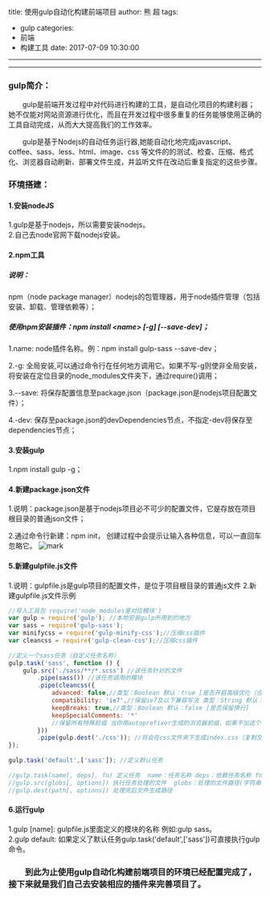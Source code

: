 title: 使用gulp自动化构建前端项目
author: 熊 超
tags:
  - gulp
categories:
  - 前端
  - 构建工具
date: 2017-07-09 10:30:00
---
---

### gulp简介：
&ensp;&ensp;&ensp;&ensp;gulp是前端开发过程中对代码进行构建的工具，是自动化项目的构建利器；她不仅能对网站资源进行优化，而且在开发过程中很多重复的任务能够使用正确的工具自动完成，从而大大提高我们的工作效率。<br/>
<!--more-->
&ensp;&ensp;&ensp;&ensp;gulp是基于Nodejs的自动任务运行器,她能自动化地完成javascript、coffee、sass、less、html、image、css 等文件的的测试、检查、压缩、格式化、浏览器自动刷新、部署文件生成，并监听文件在改动后重复指定的这些步骤。

### 环境搭建：

#### 1.安装nodeJS
1.gulp是基于nodejs，所以需要安装nodejs。   
2.自己去node官网下载nodejs安装。

#### 2.npm工具
##### 说明：
npm（node package manager）nodejs的包管理器，用于node插件管理（包括安装、卸载、管理依赖等）；

##### 使用npm安装插件：npm install &lt;name&gt; [-g] [--save-dev]；  
1.name: node插件名称。例：npm install gulp-sass --save-dev；

2.-g: 全局安装,可以通过命令行在任何地方调用它。如果不写-g则使非全局安装，将安装在定位目录的node_modules文件夹下，通过require()调用；  

3.--save: 将保存配置信息至package.json（package.json是nodejs项目配置文件）；

4.-dev: 保存至package.json的devDependencies节点，不指定-dev将保存至dependencies节点；

#### 3.安装gulp
1.npm install gulp -g；

#### 4.新建package.json文件

1.说明：package.json是基于nodejs项目必不可少的配置文件，它是存放在项目根目录的普通json文件；

2.通过命令行新建：npm init， 创建过程中会提示让输入各种信息，可以一直回车忽略它。
![mark](http://or87vteh1.bkt.clouddn.com/blog/170709/1BEACEhcE9.png?imageslim)


#### 5.新建gulpfile.js文件
1.说明：gulpfile.js是gulp项目的配置文件，是位于项目根目录的普通js文件
2.新建gulpfile.js文件示例  
```js
//导入工具包 require('node_modules里对应模块')
var gulp = require('gulp'); //本地安装gulp所用到的地方
var sass = require('gulp-sass');
var minifycss = require('gulp-minify-css');//压缩css插件
var cleancss = require('gulp-clean-css');//压缩css插件
 
//定义一个sass任务（自定义任务名称）
gulp.task('sass', function () {
    gulp.src('./sass/**/*.scss') //该任务针对的文件
        .pipe(sass()) //该任务调用的模块
        .pipe(cleancss({
            advanced: false,//类型：Boolean 默认：true [是否开启高级优化（合并选择器等）]
            compatibility: 'ie7',//保留ie7及以下兼容写法 类型：String 默认：''or'*' [启用兼容模式； 'ie7'：IE7兼容模式，'ie8'：IE8兼容模式，'*'：IE9+兼容模式]
            keepBreaks: true,//类型：Boolean 默认：false [是否保留换行]
            keepSpecialComments: '*'
            //保留所有特殊前缀 当你用autoprefixer生成的浏览器前缀，如果不加这个参数，有可能将会删除你的部分前缀
        }))
        .pipe(gulp.dest('./css')); //将会在css文件夹下生成index.css（复制文件目录及文件）
});
 
gulp.task('default',['sass']); //定义默认任务
 
//gulp.task(name[, deps], fn) 定义任务  name：任务名称 deps：依赖任务名称 fn：回调函数
//gulp.src(globs[, options]) 执行任务处理的文件  globs：处理的文件路径(字符串或者字符串数组) 
//gulp.dest(path[, options]) 处理完后文件生成路径

```

#### 6.运行gulp
1.gulp [name]:  gulpfile.js里面定义的模块的名称 例如:gulp sass。  
2.gulp default: 如果定义了默认任务gulp.task('default',['sass'])可直接执行gulp命令。


### &ensp;&ensp;&ensp;&ensp;到此为止使用gulp自动化构建前端项目的环境已经配置完成了，接下来就是我们自己去安装相应的插件来完善项目了。